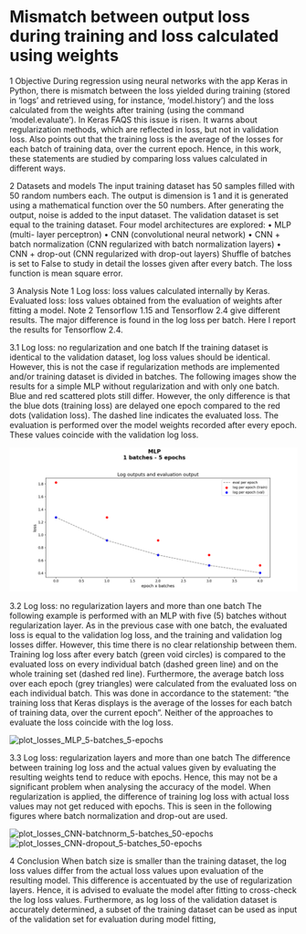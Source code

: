 Mismatch between output loss during training and loss calculated using weights
===============================

1	Objective
During regression using neural networks with the app Keras in Python, there is mismatch between the loss yielded during training (stored in ‘logs’ and retrieved using, for instance, ‘model.history’) and the loss calculated from the weights after training (using the command ‘model.evaluate’). 
In Keras FAQS this issue is risen. It warns about regularization methods, which are reflected in loss, but not in validation loss. Also points out that the training loss is the average of the losses for each batch of training data, over the current epoch. 
Hence, in this work, these statements are studied by comparing loss values calculated in different ways.

2	Datasets and models
The input training dataset has 50 samples filled with 50 random numbers each. The output is dimension is 1 and it is generated using a mathematical function over the 50 numbers. After generating the output, noise is added to the input dataset.
The validation dataset is set equal to the training dataset.
Four model architectures are explored:
•	MLP (multi- layer perceptron)
•	CNN (convolutional neural network)
•	CNN + batch normalization (CNN regularized with batch normalization layers)
•	CNN + drop-out (CNN regularized with drop-out layers)
Shuffle of batches is set to False to study in detail the losses given after every batch.
The loss function is mean square error.

3	Analysis
Note 1 
Log loss: loss values calculated internally by Keras.
Evaluated loss: loss values obtained from the evaluation of weights after fitting a model.
Note 2
Tensorflow 1.15 and Tensorflow 2.4 give different results. The major difference is found in the log loss per batch. Here I report the results for Tensorflow 2.4.

3.1	Log loss: no regularization and one batch
If the training dataset is identical to the validation dataset, log loss values should be identical. However, this is not the case if regularization methods are implemented and/or training dataset is divided in batches. The following images show the results for a simple MLP without regularization and with only one batch. Blue and red scattered plots still differ. However, the only difference is that the blue dots (training loss) are delayed one epoch compared to the red dots (validation loss). 
The dashed line indicates the evaluated loss. The evaluation is performed over the model weights recorded after every epoch. These values coincide with the validation log loss. 
 
![plot_losses_MLP_1-batch_5-epochs](images/plot_losses_MLP_1-batch_5-epochs.png)


3.2	Log loss: no regularization layers and more than one batch
The following example is performed with an MLP with five (5) batches without regularization layer. As in the previous case with one batch, the evaluated loss is equal to the validation log loss, and the training and validation log losses differ. However, this time there is no clear relationship between them.
Training log loss after every batch (green void circles) is compared to the evaluated loss on every individual batch (dashed green line) and on the whole training set (dashed red line). Furthermore, the average batch loss over each epoch (grey triangles) were calculated from the evaluated loss on each individual batch. This was done in accordance to the statement: “the training loss that Keras displays is the average of the losses for each batch of training data, over the current epoch”.
Neither of the approaches to evaluate the loss coincide with the log loss. 

![plot_losses_MLP_5-batches_5-epochs](plot_losses_MLP_5-batches_5-epochs.png) 

3.3	Log loss: regularization layers and more than one batch
The difference between training log loss and the actual values given by evaluating the resulting weights tend to reduce with epochs. Hence, this may not be a significant problem when analysing the accuracy of the model. 
When regularization is applied, the difference of training log loss with actual loss values may not get reduced with epochs. This is seen in the following figures where batch normalization and drop-out are used.
 
![plot_losses_CNN-batchnorm_5-batches_50-epochs](plot_losses_CNN-batchnorm_5-batches_50-epochs.png)  
![plot_losses_CNN-dropout_5-batches_50-epochs](plot_losses_CNN-dropout_5-batches_50-epochs.png)  

4	Conclusion 
When batch size is smaller than the training dataset, the log loss values differ from the actual loss values upon evaluation of the resulting model. This difference is accentuated by the use of regularization layers.
Hence, it is advised to evaluate the model after fitting to cross-check the log loss values. Furthermore, as log loss of the validation dataset is accurately determined, a subset of the training dataset can be used as input of the validation set for evaluation during model fitting,
